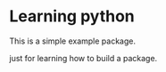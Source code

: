 # Learning python

This is a simple example package. 

just for learning how to build a package.













